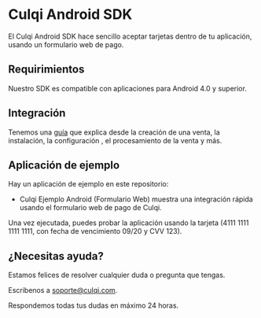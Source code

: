 # Culqi Android SDK

El Culqi Android SDK hace sencillo aceptar tarjetas dentro de tu aplicación, usando un formulario web de pago.

## Requirimientos
Nuestro SDK es compatible con aplicaciones para Android 4.0 y superior.

## Integración

Tenemos una [guía](https://www.culqi.com/docs) que explica desde la creación de una venta, la instalación, la configuración , el procesamiento de la venta y más.

## Aplicación de ejemplo

Hay un aplicación de ejemplo en este repositorio:
- Culqi Ejemplo Android (Formulario Web) muestra una integración rápida usando el formulario web de pago de Culqi.

Una vez ejecutada, puedes probar la aplicación usando la tarjeta (4111 1111 1111 1111, con fecha de vencimiento 09/20 y CVV 123).

## ¿Necesitas ayuda?

Estamos felices de resolver cualquier duda o pregunta que tengas.

Escribenos a soporte@culqi.com.

Respondemos todas tus dudas en máximo 24 horas.
